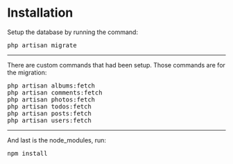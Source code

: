 <h1>Installation</h1>

<p>Setup the database by running the command:</p>

<pre>php artisan migrate</pre>

<hr>

<p>There are custom commands that had been setup. Those commands are for the migration:</p>

<pre>
php artisan albums:fetch
php artisan comments:fetch
php artisan photos:fetch
php artisan todos:fetch
php artisan posts:fetch
php artisan users:fetch
</pre>

<hr>

<p>And last is the node_modules, run:</p>

<pre>npm install</pre>
